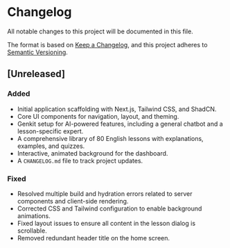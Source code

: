 # Changelog

All notable changes to this project will be documented in this file.

The format is based on [Keep a Changelog](https://keepachangelog.com/en/1.0.0/),
and this project adheres to [Semantic Versioning](https://semver.org/spec/v2.0.0.html).

## [Unreleased]

### Added
- Initial application scaffolding with Next.js, Tailwind CSS, and ShadCN.
- Core UI components for navigation, layout, and theming.
- Genkit setup for AI-powered features, including a general chatbot and a lesson-specific expert.
- A comprehensive library of 80 English lessons with explanations, examples, and quizzes.
- Interactive, animated background for the dashboard.
- A `CHANGELOG.md` file to track project updates.

### Fixed
- Resolved multiple build and hydration errors related to server components and client-side rendering.
- Corrected CSS and Tailwind configuration to enable background animations.
- Fixed layout issues to ensure all content in the lesson dialog is scrollable.
- Removed redundant header title on the home screen.
